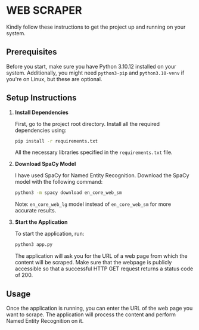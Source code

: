 # WEB SCRAPER

Kindly follow these instructions to get the project up and running on your system.

## Prerequisites

Before you start, make sure you have Python 3.10.12 installed on your system. Additionally, you might need `python3-pip` and `python3.10-venv` if you're on Linux, but these are optional.

## Setup Instructions

1. **Install Dependencies**

   First, go to the project root directory. Install all the required dependencies using:

   ```bash
   pip install -r requirements.txt
   ```

   All the necessary libraries specified in the `requirements.txt` file.

2. **Download SpaCy Model**

   I have used SpaCy for Named Entity Recognition. Download the SpaCy model with the following command:

   ```bash
   python3 -m spacy download en_core_web_sm
   ```

   Note: `en_core_web_lg` model instead of `en_core_web_sm` for more accurate results. 

3. **Start the Application**

   To start the application, run:

   ```bash
   python3 app.py
   ```

   The application will ask you for the URL of a web page from which the content will be scraped. Make sure that the webpage is publicly accessible so that a successful HTTP GET request returns a status code of 200.

## Usage

Once the application is running, you can enter the URL of the web page you want to scrape. The application will process the content and perform Named Entity Recognition on it.